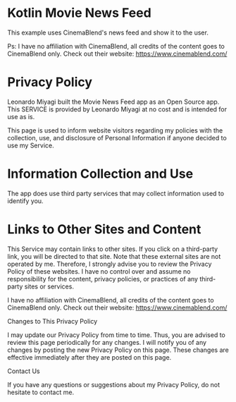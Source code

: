 # Kotlin Movie News Feed
This example uses CinemaBlend's news feed and show it to the user.

Ps: I have no affiliation with CinemaBlend, all credits of the content goes to CinemaBlend only. Check out their website: https://www.cinemablend.com/

# Privacy Policy

Leonardo Miyagi built the Movie News Feed app as an Open Source app. This SERVICE is provided by Leonardo Miyagi at no cost and is intended for use as is.

This page is used to inform website visitors regarding my policies with the collection, use, and disclosure of Personal Information if anyone decided to use my Service.

# Information Collection and Use

The app does use third party services that may collect information used to identify you.

# Links to Other Sites and Content

This Service may contain links to other sites. If you click on a third-party link, you will be directed to that site. Note that these external sites are not operated by me. Therefore, I strongly advise you to review the Privacy Policy of these websites. I have no control over and assume no responsibility for the content, privacy policies, or practices of any third-party sites or services.

I have no affiliation with CinemaBlend, all credits of the content goes to CinemaBlend only. Check out their website: https://www.cinemablend.com/

Changes to This Privacy Policy

I may update our Privacy Policy from time to time. Thus, you are advised to review this page periodically for any changes. I will notify you of any changes by posting the new Privacy Policy on this page. These changes are effective immediately after they are posted on this page.

Contact Us

If you have any questions or suggestions about my Privacy Policy, do not hesitate to contact me.
